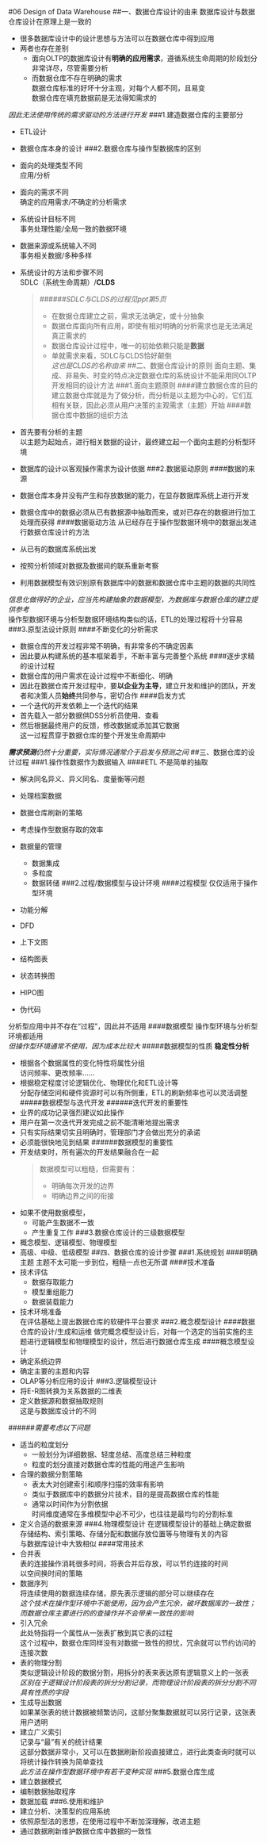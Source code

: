 #06 Design of Data Warehouse
##一、数据仓库设计的由来
数据库设计与数据仓库设计在原理上是一致的

* 很多数据库设计中的设计思想与方法可以在数据仓库中得到应用
* 两者也存在差别
	* 面向OLTP的数据库设计有**明确的应用需求**，遵循系统生命周期的阶段划分  
	非常详尽，尽管需要分析
	* 而数据仓库不存在明确的需求  
	数据仓库标准的好坏十分主观，对每个人都不同，且易变  
	数据仓库在填充数据前是无法得知需求的  

*因此无法使用传统的需求驱动的方法进行开发*
###1.建造数据仓库的主要部分
* ETL设计
* 数据仓库本身的设计
###2.数据仓库与操作型数据库的区别
* 面向的处理类型不同  
应用/分析
* 面向的需求不同  
确定的应用需求/不确定的分析需求
* 系统设计目标不同  
事务处理性能/全局一致的数据环境
* 数据来源或系统输入不同  
事务相关数据/多种多样
* 系统设计的方法和步骤不同  
SDLC（系统生命周期）/**CLDS**  
	> ######*SDLC与CLDS的过程见ppt第5页*
	> * 在数据仓库建立之前，需求无法确定，或十分抽象
	> * 数据仓库面向所有应用，即使有相对明确的分析需求也是无法满足真正需求的
	> * 数据仓库设计过程中，唯一的初始依赖只能是**数据**
	> * 单就需求来看，SDLC与CLDS恰好颠倒  
	> *这也是CLDS的名称由来*
##二、数据仓库设计的原则
面向主题、集成、非易失、时变的特点决定数据仓库的系统设计不能采用同OLTP开发相同的设计方法
###1.面向主题原则
####建立数据仓库的目的
建立数据仓库就是为了做分析，而分析是以主题为中心的，它们互相有关联，因此必须从用户决策的主观需求（主题）开始
####数据仓库中数据的组织方法
* 首先要有分析的主题  
以主题为起始点，进行相关数据的设计，最终建立起一个面向主题的分析型环境
* 数据库的设计以客观操作需求为设计依据
###2.数据驱动原则
####数据的来源
* 数据仓库本身并没有产生和存放数据的能力，在显存数据库系统上进行开发
* 数据仓库中的数据必须从已有数据源中抽取而来，或对已存在的数据进行加工处理而获得
####数据驱动方法
从已经存在于操作型数据环境中的数据出发进行数据仓库设计的方法

* 从已有的数据库系统出发
* 按照分析领域对数据及数据间的联系重新考察
* 利用数据模型有效识别原有数据库中的数据和数据仓库中主题的数据的共同性

*信息化做得好的企业，应当先构建抽象的数据模型，为数据库与数据仓库的建立提供参考*  
操作型数据环境与分析型数据环境结构类似的话，ETL的处理过程将十分容易
###3.原型法设计原则
####不断变化的分析需求
* 数据仓库的开发过程非常不明确，有非常多的不确定因素
* 因此要从构建系统的基本框架着手，不断丰富与完善整个系统
####逐步求精的设计过程
* 数据仓库的用户需求在设计过程中不断细化、明确
* 因此在数据仓库开发过程中，要**以企业为主导**，建立开发和维护的团队，开发者和决策人员**始终**共同参与，密切合作
####启发方式
* 一个迭代的开发依赖上一个迭代的结果
* 首先载入一部分数据供DSS分析员使用、查看
* 然后根据最终用户的反馈，修改数据或添加其它数据  
这一过程贯穿于数据仓库的整个开发生命周期中

***需求预测****仍然十分重要，实际情况通常介于启发与预测之间*
##三、数据仓库的设计过程
###1.操作性数据作为数据输入
####ETL
不是简单的抽取

* 解决同名异义、异义同名、度量衡等问题  
* 处理档案数据
* 数据仓库刷新的策略
* 考虑操作型数据存取的效率
* 数据量的管理
	* 数据集成
	* 多粒度
	* 数据转储
###2.过程/数据模型与设计环境
####过程模型
仅仅适用于操作型环境

* 功能分解
* DFD
* 上下文图
* 结构图表
* 状态转换图
* HIPO图
* 伪代码

分析型应用中并不存在“过程”，因此并不适用
####数据模型
操作型环境与分析型环境都适用  
*但操作型环境通常不使用，因为成本比较大*
#####数据模型的性质
**稳定性分析**

* 根据各个数据属性的变化特性将属性分组  
访问频率、更改频率……
* 根据稳定程度讨论逻辑优化、物理优化和ETL设计等  
分配存储空间和硬件资源时可以有所侧重，ETL的刷新频率也可以灵活调整
#####数据模型与迭代开发
######迭代开发的重要性
* 业界的成功记录强烈建议如此操作
* 用户在第一次迭代开发完成之前不能清晰地提出需求
* 只有实际结果切实且明确时，管理部门才会做出充分的承诺
* 必须能很快地见到结果
######数据模型的重要性
* 开发结束时，所有遍次的开发结果融合在一起
	> 数据模型可以粗糙，但需要有：
	> 
	> * 明确每次开发的边界
	> * 明确边界之间的衔接
* 如果不使用数据模型，
	* 可能产生数据不一致
	* 产生重复工作
###3.数据仓库设计的三级数据模型
* 概念模型、逻辑模型、物理模型
* 高级、中级、低级模型
##四、数据仓库的设计步骤
###1.系统规划
####明确主题
主题不太可能一步到位，粗糙一点也无所谓
####技术准备
* 技术评估
	* 数据存取能力
	* 模型重组能力
	* 数据装载能力
* 技术环境准备  
在评估基础上提出数据仓库的软硬件平台要求
###2.概念模型设计
####数据仓库的设计/生成和运维
做完概念模型设计后，对每一个选定的当前实施的主题进行逻辑模型和物理模型的设计，然后进行数据仓库生成
####概念模型设计
* 确定系统边界
* 确定主要的主题和内容
* OLAP等分析应用的设计
###3.逻辑模型设计
* 将E-R图转换为关系数据的二维表
* 定义数据源和数据抽取规则  
这是与数据库设计的不同

######*需要考虑以下问题*
* 适当的粒度划分  
	* 一般划分为详细数据、轻度总结、高度总结三种粒度
	* 粒度的划分直接对数据仓库的性能的用途产生影响
* 合理的数据分割策略
	* 表太大对创建索引和顺序扫描的效率有影响
	* 类似于数据库中的数据分片技术，目的是提高数据仓库的性能
	* 通常以时间作为分割依据  
	时间维度通常在多维模型中必不可少，也往往是最均匀的分割标准
* 定义合适的数据来源
###4.物理模型设计
在逻辑模型设计的基础上确定数据存储结构、索引策略、存储分配和数据存放位置等与物理有关的内容  
与数据库设计中大致相似
####常用技术
* 合并表  
表的连接操作消耗很多时间，将表合并后存放，可以节约连接的时间  
以空间换时间的策略
* 数据序列  
将连续使用的数据连续存储，原先表示逻辑的部分可以继续存在  
*这个技术在操作型环境中不能使用，因为会产生冗余，破坏数据库的一致性；而数据仓库主要进行的的查操作并不会带来一致性的影响*
* 引入冗余  
此处特指将一个属性从一张表扩散到其它表的过程  
这个过程中，数据仓库同样没有对数据一致性的担忧，冗余就可以节约访问的连接次数
* 表的物理分割  
类似逻辑设计阶段的数据分割，用拆分的表来表达原有逻辑意义上的一张表  
*区别在于逻辑设计阶段表的拆分分割记录，而物理设计阶段表的拆分分割不同具有性质的字段* 
* 生成导出数据  
如果某张表的统计数据被频繁访问，这部分聚集数据就可以另行记录，这张表用户透明
* 建立广义索引  
记录与“最”有关的统计结果  
这部分数据非常小，又可以在数据刷新阶段直接建立，进行此类查询时就可以将统计操作转换为简单查找  
*此方法在操作型数据环境中有若干变种实现*
###5.数据仓库生成
* 建立数据模式
* 编制数据抽取程序
* 数据加载
###6.使用和维护
* 建立分析、决策型的应用系统
* 依照原型法的思想，在使用过程中不断加深理解，改进主题
* 通过数据刷新维护数据仓库中数据的一致性